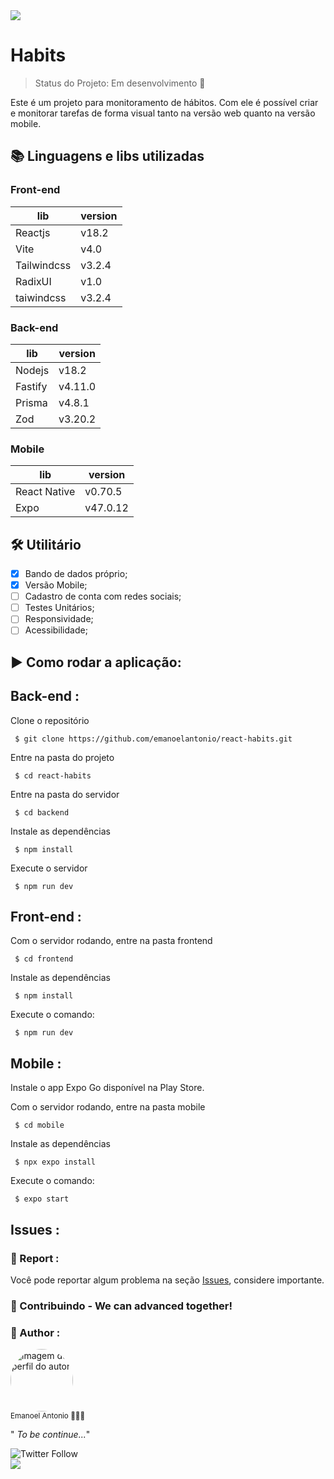 <img src="https://img.shields.io/static/v1?label=react&message=framework&color=blue&style=for-the-badge&logo=REACT"/>

# Habits
> Status do Projeto: Em desenvolvimento :construction:

Este é um projeto para monitoramento de hábitos. Com ele é possível criar e monitorar tarefas de forma visual tanto na versão web quanto na versão mobile.

## 📚 Linguagens e libs utilizadas
### Front-end
| lib| version|
| ---- | -----|
| Reactjs|  v18.2|
| Vite| v4.0|
| Tailwindcss| v3.2.4|
| RadixUI| v1.0|
| taiwindcss| v3.2.4|

### Back-end
| lib| version|
| ---- | -----|
| Nodejs|  v18.2|
| Fastify| v4.11.0|
| Prisma| v4.8.1|
| Zod| v3.20.2|

### Mobile
| lib| version|
| ---- | -----|
| React Native|  v0.70.5|
| Expo|  v47.0.12|

## 🛠️ Utilitário

- [X] Bando de dados próprio;
- [X] Versão Mobile;
- [ ] Cadastro de conta com redes sociais;
- [ ] Testes Unitários;
- [ ] Responsividade;
- [ ] Acessibilidade;

## ▶️ Como rodar a aplicação:

## Back-end :
Clone o repositório
```
 $ git clone https://github.com/emanoelantonio/react-habits.git
```
 Entre na pasta do projeto
```
 $ cd react-habits
```
 Entre na pasta do servidor
```
 $ cd backend
```
 Instale as dependências
```
 $ npm install
```
 Execute o servidor
```
 $ npm run dev
```
## Front-end :
Com o servidor rodando, entre na pasta frontend
```
 $ cd frontend
```
Instale as dependências
```
 $ npm install
```
 Execute o comando:
```
 $ npm run dev
```
## Mobile :
Instale o app Expo Go disponível na Play Store.</br>

Com o servidor rodando, entre na pasta mobile
```
 $ cd mobile
```
Instale as dependências
```
 $ npx expo install
```
 Execute o comando:
```
 $ expo start
```
## Issues :

### 📑 Report :

Você pode reportar algum problema na seção <a href="https://github.com/emanoelantonio/react-habits/issues">Issues</a>, considere importante.

### 🤝 Contribuindo - We can advanced together!


### 🧠 Author :
 <img style="border-radius: 50%;" src="https://avatars2.githubusercontent.com/u/60781248?s=460&u=43dbba3483d275c3d8964df24a8f5139f53dc282&v=4" width="100px;" alt="imagem de perfil do autor"/>
 <br />
 <sub>Emanoel Antonio 👨🏻‍💻</sub>

" _To be continue..._"

 ![Twitter Follow](https://img.shields.io/twitter/follow/DevEmanoel?style=social)</br>
 <a href="https://www.linkedin.com/in/emanoel-antonio-silva/"><img align="center" src="https://img.shields.io/static/v1?label=&message=Linkedin&color=3D008A&style=for-the-badge&logo=linkedin"/></a>
